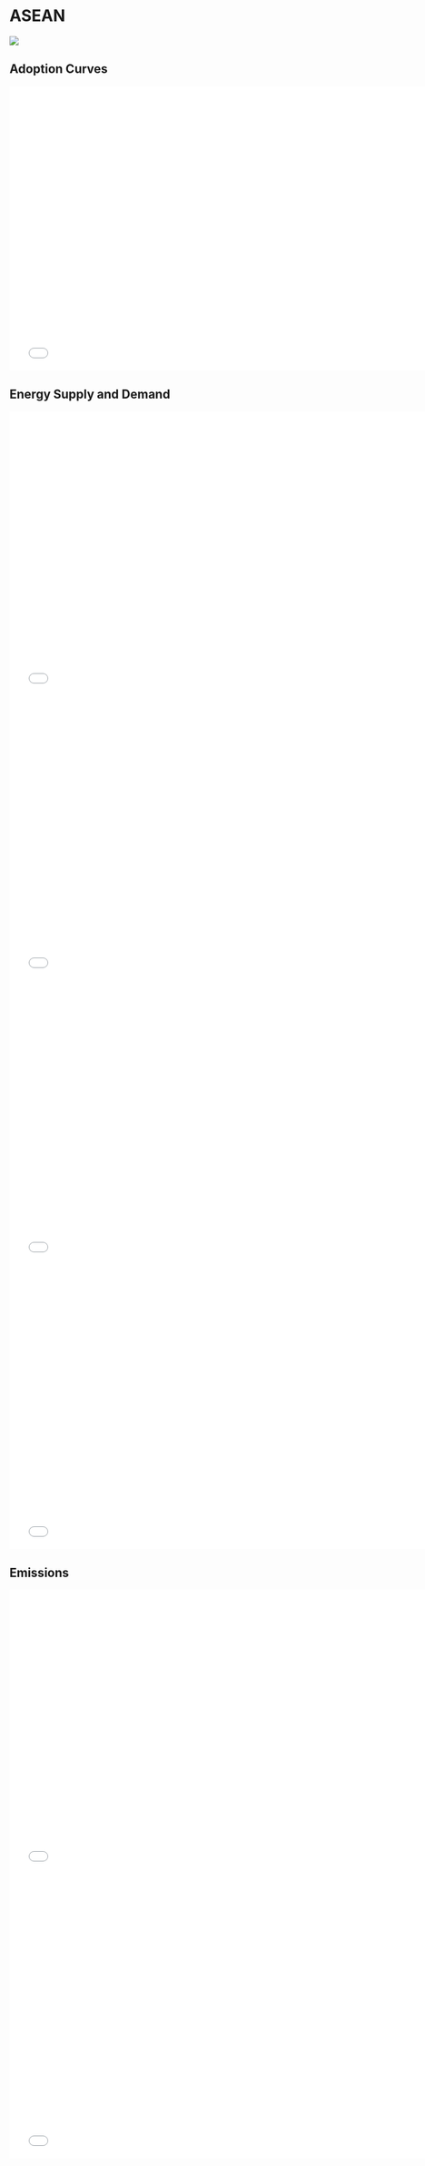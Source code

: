 



# ASEAN 
  
![](../region%20maps/ASEAN.png)  
  
  

## Adoption Curves
<iframe id='igraph' scrolling='no' style='border:none' seamless='seamless' src= "scurves-ASEAN.html" height='500' width='150%'></iframe>  

## Energy Supply and Demand
<iframe id='igraph' scrolling='no' style='border:none' seamless='seamless' src= "demand-baseline-ASEAN.html" height='500' width='150%'></iframe>  
<iframe id='igraph' scrolling='no' style='border:none' seamless='seamless' src= "supply-baseline-ASEAN.html" height='500' width='150%'></iframe>  
<iframe id='igraph' scrolling='no' style='border:none' seamless='seamless' src= "demand-pathway-ASEAN.html" height='500' width='150%'></iframe>  
<iframe id='igraph' scrolling='no' style='border:none' seamless='seamless' src= "supply-pathway-ASEAN.html" height='500' width='150%'></iframe>  
  

## Emissions
<iframe id='igraph' scrolling='no' style='border:none' seamless='seamless' src= "mwedges-ASEAN.html" height='500' width='150%'></iframe>  
<iframe id='igraph' scrolling='no' style='border:none' seamless='seamless' src= "em1-ASEAN.html" height='500' width='150%'></iframe>  
